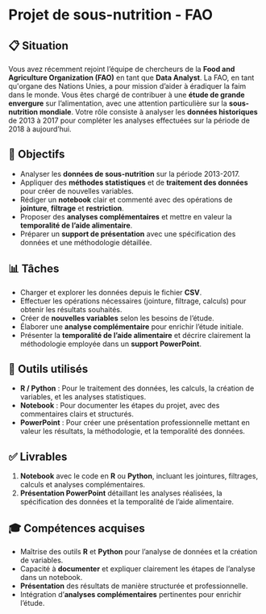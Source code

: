 # Projet de sous-nutrition - FAO

## 📋 Situation
Vous avez récemment rejoint l’équipe de chercheurs de la **Food and Agriculture Organization (FAO)** en tant que **Data Analyst**. La FAO, en tant qu'organe des Nations Unies, a pour mission d’aider à éradiquer la faim dans le monde. Vous êtes chargé de contribuer à une **étude de grande envergure** sur l’alimentation, avec une attention particulière sur la **sous-nutrition mondiale**. Votre rôle consiste à analyser les **données historiques** de 2013 à 2017 pour compléter les analyses effectuées sur la période de 2018 à aujourd’hui.

## 🎯 Objectifs
- Analyser les **données de sous-nutrition** sur la période 2013-2017.
- Appliquer des **méthodes statistiques** et de **traitement des données** pour créer de nouvelles variables.
- Rédiger un **notebook** clair et commenté avec des opérations de **jointure**, **filtrage** et **restriction**.
- Proposer des **analyses complémentaires** et mettre en valeur la **temporalité de l’aide alimentaire**.
- Préparer un **support de présentation** avec une spécification des données et une méthodologie détaillée.

## 📊 Tâches
- Charger et explorer les données depuis le fichier **CSV**.
- Effectuer les opérations nécessaires (jointure, filtrage, calculs) pour obtenir les résultats souhaités.
- Créer de **nouvelles variables** selon les besoins de l’étude.
- Élaborer une **analyse complémentaire** pour enrichir l’étude initiale.
- Présenter la **temporalité de l’aide alimentaire** et décrire clairement la méthodologie employée dans un **support PowerPoint**.

## 🔧 Outils utilisés
- **R / Python** : Pour le traitement des données, les calculs, la création de variables, et les analyses statistiques.
- **Notebook** : Pour documenter les étapes du projet, avec des commentaires clairs et structurés.
- **PowerPoint** : Pour créer une présentation professionnelle mettant en valeur les résultats, la méthodologie, et la temporalité des données.

## ✅ Livrables
1. **Notebook** avec le code en **R** ou **Python**, incluant les jointures, filtrages, calculs et analyses complémentaires.
2. **Présentation PowerPoint** détaillant les analyses réalisées, la spécification des données et la temporalité de l’aide alimentaire.

## 🎓 Compétences acquises
- Maîtrise des outils **R** et **Python** pour l’analyse de données et la création de variables.
- Capacité à **documenter** et expliquer clairement les étapes de l’analyse dans un notebook.
- **Présentation** des résultats de manière structurée et professionnelle.
- Intégration d’**analyses complémentaires** pertinentes pour enrichir l’étude.
